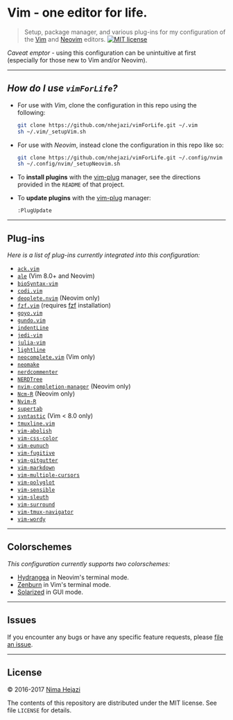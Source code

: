 # Vim - one editor for life.

> Setup, package manager, and various plug-ins for my configuration of the
> [Vim](http://www.vim.org/index.php) and [Neovim](https://neovim.io/)
> editors. [![MIT license](http://img.shields.io/badge/license-MIT-brightgreen.svg)](http://opensource.org/licenses/MIT)

_Caveat emptor_ - using this configuration can be unintuitive at first
(especially for those new to Vim and/or Neovim).

---

## _How do I use `vimForLife`?_

* For use with _Vim_, clone the configuration in this repo using the following:
  ```bash
  git clone https://github.com/nhejazi/vimForLife.git ~/.vim
  sh ~/.vim/_setupVim.sh
  ```

- For use with _Neovim_, instead clone the configuration in this repo like so:
  ```bash
  git clone https://github.com/nhejazi/vimForLife.git ~/.config/nvim
  sh ~/.config/nvim/_setupNeovim.sh
  ```

- To __install plugins__ with the
[vim-plug](https://github.com/junegunn/vim-plug) manager, see the directions
provided in the `README` of that project.

- To __update plugins__ with the
[vim-plug](https://github.com/junegunn/vim-plug) manager:
  ```vim
  :PlugUpdate
  ```

---

## Plug-ins

_Here is a list of plug-ins currently integrated into this configuration:_

* [`ack.vim`](https://github.com/mileszs/ack.vim)
* [`ale`](https://github.com/w0rp/ale) (Vim 8.0+ and Neovim)
* [`bioSyntax-vim`](https://github.com/bioSyntax/bioSyntax-vim)
* [`codi.vim`](https://github.com/metakirby5/codi.vim)
* [`deoplete.nvim`](https://github.com/Shougo/deoplete.nvim) (Neovim only)
* [`fzf.vim`](https://github.com/junegunn/fzf.vim) (requires
    [fzf](https://github.com/junegunn/fzf) installation)
* [`goyo.vim`](https://github.com/junegunn/goyo.vim)
* [`gundo.vim`](https://github.com/sjl/gundo.vim)
* [`indentLine`](https://github.com/Yggdroot/indentLine)
* [`jedi-vim`](https://github.com/davidhalter/jedi-vim)
* [`julia-vim`](https://github.com/JuliaEditorSupport/julia-vim)
* [`lightline`](https://github.com/itchyny/lightline.vim)
* [`neocomplete.vim`](https://github.com/Shougo/neocomplete.vim) (Vim only)
* [`neomake`](https://github.com/neomake/neomake)
* [`nerdcommenter`](https://github.com/scrooloose/nerdcommenter)
* [`NERDTree`](https://github.com/scrooloose/nerdtree)
* [`nvim-completion-manager`](https://github.com/roxma/nvim-completion-manager)
    (Neovim only)
* [`Ncm-R`](https://github.com/gaalcaras/ncm-R) (Neovim only)
* [`Nvim-R`](https://github.com/jalvesaq/Nvim-R)
* [`supertab`](https://github.com/ervandew/supertab)
* [`syntastic`](https://github.com/vim-syntastic/syntastic) (Vim < 8.0 only)
* [`tmuxline.vim`](https://github.com/edkolev/tmuxline.vim)
* [`vim-abolish`](https://github.com/tpope/tpope-vim-abolish)
* [`vim-css-color`](https://github.com/ap/vim-css-color)
* [`vim-eunuch`](https://github.com/tpope/vim-eunuch)
* [`vim-fugitive`](https://github.com/tpope/vim-fugitive)
* [`vim-gitgutter`](https://github.com/airblade/vim-gitgutter)
* [`vim-markdown`](https://github.com/plasticboy/vim-markdown)
* [`vim-multiple-cursors`](https://github.com/terryma/vim-multiple-cursors)
* [`vim-polyglot`](https://github.com/sheerun/vim-polyglot)
* [`vim-sensible`](https://github.com/tpope/vim-sensible)
* [`vim-sleuth`](https://github.com/tpope/vim-sleuth)
* [`vim-surround`](https://github.com/tpope/vim-surround)
* [`vim-tmux-navigator`](https://github.com/christoomey/vim-tmux-navigator)
* [`vim-wordy`](https://github.com/reedes/vim-wordy)

---

## Colorschemes

_This configuration currently supports two colorschemes:_

* [Hydrangea](https://github.com/yuttie/hydrangea-vim) in Neovim's terminal
    mode.
* [Zenburn](https://github.com/jnurmine/Zenburn) in Vim's terminal mode.
* [Solarized](https://github.com/altercation/vim-colors-solarized) in GUI mode.

---

## Issues

If you encounter any bugs or have any specific feature requests, please [file an
issue](https://github.com/nhejazi/vimForLife/issues).

---

## License

&copy; 2016-2017 [Nima Hejazi](http://nimahejazi.org)

The contents of this repository are distributed under the MIT license. See file
`LICENSE` for details.

